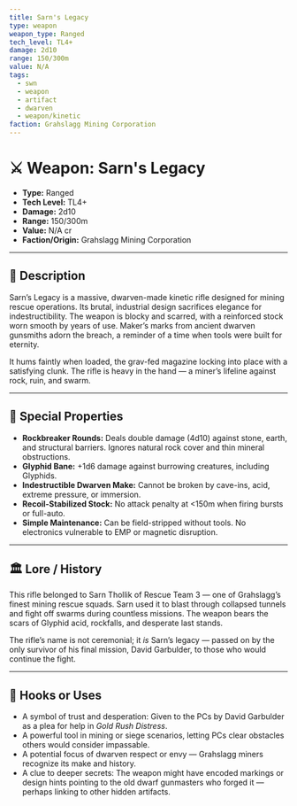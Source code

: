 ```yaml
---
title: Sarn's Legacy
type: weapon
weapon_type: Ranged
tech_level: TL4+
damage: 2d10
range: 150/300m
value: N/A
tags:
  - swn
  - weapon
  - artifact
  - dwarven
  - weapon/kinetic
faction: Grahslagg Mining Corporation
---
```


# ⚔ Weapon: Sarn's Legacy  

- **Type:** Ranged  
- **Tech Level:** TL4+  
- **Damage:** 2d10  
- **Range:** 150/300m  
- **Value:** N/A cr  
- **Faction/Origin:** Grahslagg Mining Corporation  

---

## 📜 Description  

Sarn’s Legacy is a massive, dwarven-made kinetic rifle designed for mining rescue operations. Its brutal, industrial design sacrifices elegance for indestructibility. The weapon is blocky and scarred, with a reinforced stock worn smooth by years of use. Maker’s marks from ancient dwarven gunsmiths adorn the breach, a reminder of a time when tools were built for eternity.  

It hums faintly when loaded, the grav-fed magazine locking into place with a satisfying clunk. The rifle is heavy in the hand — a miner’s lifeline against rock, ruin, and swarm.

---

## 🌟 Special Properties  

- **Rockbreaker Rounds:** Deals double damage (4d10) against stone, earth, and structural barriers. Ignores natural rock cover and thin mineral obstructions.  
- **Glyphid Bane:** +1d6 damage against burrowing creatures, including Glyphids.  
- **Indestructible Dwarven Make:** Cannot be broken by cave-ins, acid, extreme pressure, or immersion.  
- **Recoil-Stabilized Stock:** No attack penalty at <150m when firing bursts or full-auto.  
- **Simple Maintenance:** Can be field-stripped without tools. No electronics vulnerable to EMP or magnetic disruption.  

---

## 🏛 Lore / History  

This rifle belonged to Sarn Thollik of Rescue Team 3 — one of Grahslagg’s finest mining rescue squads. Sarn used it to blast through collapsed tunnels and fight off swarms during countless missions. The weapon bears the scars of Glyphid acid, rockfalls, and desperate last stands.  

The rifle’s name is not ceremonial; it *is* Sarn’s legacy — passed on by the only survivor of his final mission, David Garbulder, to those who would continue the fight.

---

## 🎲 Hooks or Uses  

- A symbol of trust and desperation: Given to the PCs by David Garbulder as a plea for help in *Gold Rush Distress*.  
- A powerful tool in mining or siege scenarios, letting PCs clear obstacles others would consider impassable.  
- A potential focus of dwarven respect or envy — Grahslagg miners recognize its make and history.  
- A clue to deeper secrets: The weapon might have encoded markings or design hints pointing to the old dwarf gunmasters who forged it — perhaps linking to other hidden artifacts.  
